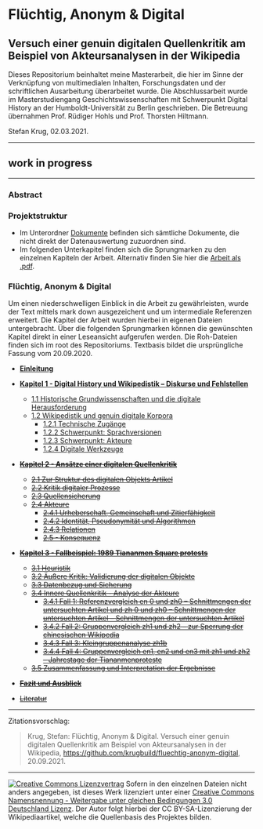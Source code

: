 # Flüchtig, Anonym & Digital
## Versuch einer genuin digitalen Quellenkritik am Beispiel von Akteursanalysen in der Wikipedia

<!-- [![DOI](https://zenodo.org/badge/233598495.svg)](https://zenodo.org/badge/latestdoi/233598495) -->

Dieses Repositorium beinhaltet meine Masterarbeit, die hier im Sinne der Verknüpfung von multimedialen Inhalten, Forschungsdaten und der schriftlichen Ausarbeitung überarbeitet wurde. Die Abschlussarbeit wurde im Masterstudiengang Geschichtswissenschaften mit Schwerpunkt Digital History an der Humboldt-Universität zu Berlin geschrieben. Die Betreuung übernahmen Prof. Rüdiger Hohls und Prof. Thorsten Hiltmann.

Stefan Krug, 02.03.2021.

---

## work in progress

---

### Abstract


### Projektstruktur

- Im Unterordner [Dokumente](./Dokumente) befinden sich sämtliche Dokumente, die nicht direkt der Datenauswertung zuzuordnen sind.
- Im folgenden Unterkapitel finden sich die Sprungmarken zu den einzelnen Kapiteln der Arbeit. Alternativ finden Sie hier die [Arbeit als .pdf](.//Dokumente/Krug_2020_FluechtigAnonymDigital.pdf). 

### Flüchtig, Anonym & Digital

Um einen niederschwelligen Einblick in die Arbeit zu gewährleisten, wurde der Text mittels mark down ausgezeichent und um intermediale Referenzen erweitert. Die Kapitel der Arbeit wurden hierbei in eigenen Dateien untergebracht. Über die folgenden Sprungmarken können die gewünschten Kapitel direkt in einer Leseansicht aufgerufen werden. Die Roh-Dateien finden sich im root des Repositoriums.
Textbasis bildet die ursprüngliche Fassung vom 20.09.2020.

- [**Einleitung**](https://krugbuild.github.io/fluechtig-anonym-digital/Kapitel_0.html)
- [**Kapitel 1 - Digital History und Wikipedistik – Diskurse und Fehlstellen**](https://krugbuild.github.io/fluechtig-anonym-digital/Kapitel_1.html)
	- [1.1 Historische Grundwissenschaften und die digitale Herausforderung](https://krugbuild.github.io/fluechtig-anonym-digital/Kapitel_1.html#11-historische-grundwissenschaften-und-die-digitale-herausforderung)
	- [1.2 Wikipedistik und genuin digitale Korpora](https://krugbuild.github.io/fluechtig-anonym-digital/Kapitel_1.html#12-wikipedistik-und-genuin-digitale-korpora)
		- [1.2.1 Technische Zugänge](https://krugbuild.github.io/fluechtig-anonym-digital/Kapitel_1.html#121-technische-zug%C3%A4nge)
		- [1.2.2 Schwerpunkt: Sprachversionen](https://krugbuild.github.io/fluechtig-anonym-digital/Kapitel_1.html#122-schwerpunkt-sprachversionen)
		- [1.2.3 Schwerpunkt: Akteure](https://krugbuild.github.io/fluechtig-anonym-digital/Kapitel_1.html#123-schwerpunkt-akteure)
		- [1.2.4 Digitale Werkzeuge](https://krugbuild.github.io/fluechtig-anonym-digital/Kapitel_1.html#124-digitale-werkzeuge)
	
- ~~[**Kapitel 2 - Ansätze einer digitalen Quellenkritik**]()~~
	- ~~[2.1 Zur Struktur des digitalen Objekts Artikel]()~~
	- ~~[2.2 Kritik digitaler Prozesse]()~~
	- ~~[2.3 Quellensicherung]()~~
	- ~~[2.4 Akteure]()~~
		- ~~[2.4.1 Urheberschaft, Gemeinschaft und Zitierfähigkeit]()~~
		- ~~[2.4.2 Identität, Pseudonymität und Algorithmen]()~~
		- ~~[2.4.3 Relationen]()~~
		- ~~[2.5 - Konsequenz]()~~
	
- ~~[**Kapitel 3 - Fallbeispiel: 1989 Tiananmen Square protests**]()~~
	- ~~[3.1 Heuristik]()~~
	- ~~[3.2 Äußere Kritik: Validierung der digitalen Objekte]()~~
	- ~~[3.3 Datenbezug und Sicherung]()~~
	- ~~[3.4 Innere Quellenkritik - Analyse der Akteure]()~~
		- ~~[3.4.1 Fall 1: Referenzvergleich en 0 und zh0 – Schnittmengen der untersuchten Artikel und zh 0 und zh0 – Schnittmengen der untersuchten Artikel – Schnittmengen der untersuchten Artikel]()~~
		- ~~[3.4.2 Fall 2: Gruppenvergleich zh1 und zh2 – zur Sperrung der chinesischen Wikipedia]()~~
		- ~~[3.4.3 Fall 3: Kleingruppenanalyse zh1b]()~~
		- ~~[3.4.4 Fall 4: Gruppenvergleich en1, en2 und en3 mit zh1 und zh2 – Jahrestage der Tiananmenproteste]()~~
	- ~~[3.5 Zusammenfassung und Interpretation der Ergebnisse]()~~
	
- ~~[**Fazit und Ausblick**]()~~

- ~~[Literatur]()~~

---

Zitationsvorschlag:

> Krug, Stefan: Flüchtig, Anonym & Digital. Versuch einer genuin digitalen Quellenkritik am Beispiel von Akteursanalysen in der Wikipedia, https://github.com/krugbuild/fluechtig-anonym-digital, 20.09.2021.
<!-- , [doi:10.5281/zenodo.3711513](https://doi.org/10.5281/zenodo.3711513).-->

---

[![Creative Commons Lizenzvertrag](https://i.creativecommons.org/l/by-sa/3.0/de/88x31.png)](http://creativecommons.org/licenses/by-sa/3.0/de/) Sofern in den einzelnen Dateien nicht anders angegeben, ist dieses Werk lizenziert unter einer [Creative Commons Namensnennung - Weitergabe unter gleichen Bedingungen 3.0 Deutschland Lizenz](http://creativecommons.org/licenses/by-sa/3.0/de/). Der Autor folgt hierbei der CC BY-SA-Lizenzierung der Wikipediaartikel, welche die Quellenbasis des Projektes bilden.
